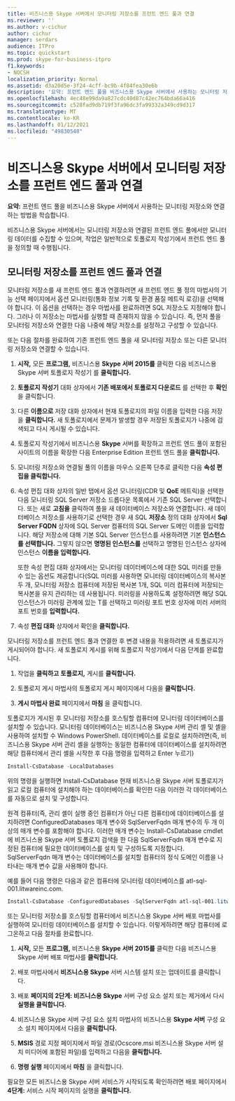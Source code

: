 ```yaml
---
title: 비즈니스용 Skype 서버에서 모니터링 저장소를 프런트 엔드 풀과 연결
ms.reviewer: ''
ms.author: v-cichur
author: cichur
manager: serdars
audience: ITPro
ms.topic: quickstart
ms.prod: skype-for-business-itpro
f1.keywords:
- NOCSH
localization_priority: Normal
ms.assetid: d3a20d5e-3f24-4cff-bc9b-4f84fea30e6b
description: '요약: 프런트 엔드 풀을 비즈니스용 Skype 서버에서 사용하는 모니터링 저장소와 연결하는 방법을 설명하는 문서입니다.'
ms.openlocfilehash: 4ec48e99da9a827cdc40d87c42ec764bda66a416
ms.sourcegitcommit: c528fad9db719f3fa96dc3fa99332a349cd9d317
ms.translationtype: MT
ms.contentlocale: ko-KR
ms.lasthandoff: 01/12/2021
ms.locfileid: "49830548"
---
```

# <a name="associate-a-monitoring-store-with-a-front-end-pool-in-skype-for-business-server"></a>비즈니스용 Skype 서버에서 모니터링 저장소를 프런트 엔드 풀과 연결 
**요약:** 프런트 엔드 풀을 비즈니스용 Skype 서버에서 사용하는 모니터링 저장소와 연결하는 방법을 학습합니다.
  
비즈니스용 Skype 서버에서는 모니터링 저장소와 연결된 프런트 엔드 풀에서만 모니터링 데이터를 수집할 수 있으며, 작업은 일반적으로 토폴로지 작성기에서 프런트 엔드 풀을 정의할 때 수행됩니다.
  
## <a name="associate-a-monitoring-store-with-a-front-end-pool"></a>모니터링 저장소를 프런트 엔드 풀과 연결

 모니터링 저장소를 새 프런트 엔드 풀과 연결하려면 새 프런트  엔드 풀 정의 마법사의 기능 선택 페이지에서 옵션 모니터링(통화 정보 기록 및 환경 품질 메트릭 로깅)을 선택해야 합니다.  이 옵션을 선택하는 경우 마법사를 완료하려면 SQL 저장소도 지정해야 합니다. 그러나 이 저장소는 마법사를 실행할 때 존재하지 않을 수 있습니다. 즉, 먼저 풀을 모니터링 저장소와 연결한 다음 나중에 해당 저장소를 설정하고 구성할 수 있습니다.
  
또는 다음 절차를 완료하여 기존 프런트 엔드 풀을 새 모니터링 저장소 또는 다른 모니터링 저장소와 연결할 수 있습니다.
  
1. **시작,** 모든 **프로그램,** 비즈니스용 **Skype 서버 2015를** 클릭한 다음 비즈니스용 Skype 서버 토폴로지 작성기 를 **클릭합니다.**
    
2. **토폴로지 작성기** 대화 상자에서 **기존 배포에서 토폴로지 다운로드** 를 선택한 후 **확인** 을 클릭합니다.
    
3. 다른 **이름으로** 저장 대화 상자에서 현재 토폴로지의 파일 이름을 입력한 다음 저장을 **클릭합니다.** 새 토폴로지에서 문제가 발생할 경우 저장된 토폴로지가 나중에 검색되고 다시 게시될 수 있습니다.
    
4. 토폴로지 작성기에서 비즈니스용 **Skype** 서버를 확장하고 프런트 엔드 풀이 포함된 사이트의 이름을 확장한 다음 Enterprise Edition 프런트 엔드 풀을 **클릭합니다.**
    
5. 모니터링 저장소와 연결될 풀의 이름을 마우스 오른쪽 단추로 클릭한 다음 **속성 편집을 클릭합니다.**
    
6. 속성  편집 대화 상자의  일반 탭에서 옵션 모니터링(CDR 및 **QoE** 메트릭)을 선택한 다음 모니터링  SQL Server 저장소 드롭다운 목록에서 기존 SQL Server 선택합니다. 또는 새로 **고침을** 클릭하여 풀을 새 데이터베이스 저장소와 연결합니다. 새 데이터베이스 저장소를 사용하기로 선택한 경우 새 SQL **저장소** 정의 대화 상자에서 **Sql Server FQDN** 상자에 SQL Server 컴퓨터의 SQL Server 도메인 이름을 입력합니다. 해당 저장소에 대해 기본 SQL Server 인스턴스를 사용하려면 기본 **인스턴스를 선택합니다.** 그렇지 않으면 **명명된 인스턴스를** 선택하고 명명된 인스턴스 상자에 인스턴스 **이름을 입력합니다.**
    
    또한  속성 편집 대화 상자에서는 모니터링 데이터베이스에 대한 SQL 미러를 만들 수 있는 옵션도 제공합니다(SQL 미러를 사용하면 모니터링 데이터베이스의 복사본 두 개, 모니터링 저장소 컴퓨터에 저장된 복사본 1개, SQL 미러 컴퓨터에 저장되는 복사본을 유지 관리하는 데 사용됩니다. 미러링을 사용하도록  설정하려면 해당 SQL 인스턴스가 미러링 관계에 있는 T를 선택하고 미러링 포트 번호 상자에 미러 서버의 포트 번호를 **입력합니다.**
    
7. 속성 **편집 대화** 상자에서 확인을 **클릭합니다.**
    
모니터링 저장소를 프런트 엔드 풀과 연결한 후 변경 내용을 적용하려면 새 토폴로지가 게시되어야 합니다. 새 토폴로지 게시를 위해 토폴로지 작성기에서 다음 단계를 완료합니다.
  
1. 작업을 **클릭하고** **토폴로지,** 게시를 **클릭합니다.**
    
2. 토폴로지 게시 마법사의  토폴로지 게시 페이지에서 다음을 **클릭합니다.**
    
3. **게시 마법사 완료** 페이지에서 **마침** 을 클릭합니다.
    
토폴로지가 게시된 후 모니터링 저장소를 호스팅할 컴퓨터에 모니터링 데이터베이스를 설치할 수 있습니다. 모니터링 데이터베이스는 비즈니스용 Skype 서버 관리 셸 및 셸을 사용하여 설치할 수 Windows PowerShell. 데이터베이스를 로컬로 설치하려면(즉, 비즈니스용 Skype 서버 관리 셸을 실행하는 동일한 컴퓨터에 데이터베이스를 설치하려면 해당 컴퓨터에서 관리 셸을 시작한 후 다음 명령을 입력하고 Enter 누르기)
  
```powershell
Install-CsDatabase -LocalDatabases
```

위의 명령을 실행하면 Install-CsDatabase 현재 비즈니스용 Skype 서버 토폴로지가 읽고 로컬 컴퓨터에 설치해야 하는 데이터베이스를 확인한 다음 이러한 각 데이터베이스를 자동으로 설치 및 구성합니다.
  
원격 컴퓨터(즉, 관리 셸이 실행 중인 컴퓨터가 아닌 다른 컴퓨터)에 데이터베이스를 설치하려면 ConfiguredDatabases 매개 변수와 SqlServerFqdn 매개 변수의 두 개 이상의 매개 변수를 포함해야 합니다. 이러한 매개 변수는 Install-CsDatabase cmdlet에 비즈니스용 Skype 서버 토폴로지 검색을 한 다음 SqlServerFqdn 매개 변수로 지정된 컴퓨터에 필요한 데이터베이스를 설치 및 구성하도록 지정합니다. SqlServerFqdn 매개 변수는 데이터베이스를 설치할 컴퓨터의 정식 도메인 이름을 나타내는 매개 변수 값을 사용해야 합니다.
  
예를 들어 다음 명령은 다음과 같은 컴퓨터에 모니터링 데이터베이스를 atl-sql-001.litwareinc.com.
  
```powershell
Install-CsDatabase -ConfiguredDatabases -SqlServerFqdn atl-sql-001.litwareinc.com
```

또는 모니터링 저장소를 호스팅할 컴퓨터에서 비즈니스용 Skype 서버 배포 마법사를 실행하여 모니터링 데이터베이스를 설치할 수 있습니다. 이렇게하려면 해당 컴퓨터에 로그온하고 다음 절차를 완료합니다.
  
1. **시작,** 모든 **프로그램,** 비즈니스용 **Skype 서버 2015를** 클릭한 다음 비즈니스용 Skype 서버 배포 마법사를 **클릭합니다.**
    
2. 배포 마법사에서 **비즈니스용 Skype** 서버 시스템 설치 또는 업데이트를 클릭합니다.
    
3. 배포 **페이지의** **2단계: 비즈니스용 Skype** 서버 구성 요소 설치 또는 제거에서 다시 **실행을 클릭합니다.**
    
4. 비즈니스용 Skype 서버 구성 요소 설치 마법사의 비즈니스용 **Skype 서버** 구성 요소 설치 페이지에서 다음을 **클릭합니다.**
    
5. **MSIS** 경로 지정 페이지에서 파일 경로(Ocscore.msi 비즈니스용 Skype 서버 설치 미디어에 포함된 파일)를 입력하고 다음을 **클릭합니다.**
    
6. **명령 실행** 페이지에서 **마침** 을 클릭합니다.
    
필요한 모든 비즈니스용 Skype 서버 서비스가 시작되도록  확인하려면 배포 페이지에서 **4단계:** 서비스 시작 페이지의 실행을 **클릭합니다.**
  

